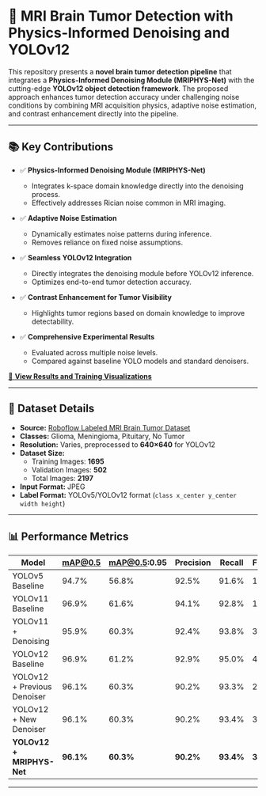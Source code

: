 # 🧠 MRI Brain Tumor Detection with Physics-Informed Denoising and YOLOv12

This repository presents a **novel brain tumor detection pipeline** that integrates a **Physics-Informed Denoising Module (MRIPHYS-Net)** with the cutting-edge **YOLOv12 object detection framework**. The proposed approach enhances tumor detection accuracy under challenging noise conditions by combining MRI acquisition physics, adaptive noise estimation, and contrast enhancement directly into the pipeline.

---

## 📚 Key Contributions

- ✅ **Physics-Informed Denoising Module (MRIPHYS-Net)**
  - Integrates k-space domain knowledge directly into the denoising process.
  - Effectively addresses Rician noise common in MRI imaging.

- ✅ **Adaptive Noise Estimation**
  - Dynamically estimates noise patterns during inference.
  - Removes reliance on fixed noise assumptions.

- ✅ **Seamless YOLOv12 Integration**
  - Directly integrates the denoising module before YOLOv12 inference.
  - Optimizes end-to-end tumor detection accuracy.

- ✅ **Contrast Enhancement for Tumor Visibility**
  - Highlights tumor regions based on domain knowledge to improve detectability.

- ✅ **Comprehensive Experimental Results**
  - Evaluated across multiple noise levels.
  - Compared against baseline YOLO models and standard denoisers.

[📂 **View Results and Training Visualizations**](https://drive.google.com/drive/u/1/folders/1rPyKZ-rSk19twk1szAPLNyJIJvtLtgnj)

---

## 📂 Dataset Details

- **Source:** [Roboflow Labeled MRI Brain Tumor Dataset](https://universe.roboflow.com/ali-rostami/labeled-mri-brain-tumor-dataset)
- **Classes:** Glioma, Meningioma, Pituitary, No Tumor
- **Resolution:** Varies, preprocessed to **640×640** for YOLOv12
- **Dataset Size:**
  - Training Images: **1695**
  - Validation Images: **502**
  - Total Images: **2197**
- **Input Format:** JPEG
- **Label Format:** YOLOv5/YOLOv12 format (`class x_center y_center width height`)

---

## 📊 Performance Metrics

| **Model**                      | **mAP@0.5** | **mAP@0.5:0.95** | **Precision** | **Recall** | **FPS** |
|-------------------------------|-------------|------------------|---------------|------------|---------|
| YOLOv5 Baseline               | 94.7%       | 56.8%            | 92.5%         | 91.6%      | 128     |
| YOLOv11 Baseline              | 96.9%       | 61.6%            | 94.1%         | 92.8%      | 172     |
| YOLOv11 + Denoising           | 95.9%       | 60.3%            | 92.4%         | 93.8%      | 357     |
| YOLOv12 Baseline              | 96.9%       | 61.2%            | 92.9%         | 95.0%      | 476     |
| YOLOv12 + Previous Denoiser   | 96.1%       | 60.3%            | 90.2%         | 93.3%      | 244     |
| YOLOv12 + New Denoiser        | 96.1%       | 60.3%            | 90.2%         | 93.4%      | 357     |
| **YOLOv12 + MRIPHYS-Net**     | **96.1%**   | **60.3%**        | **90.2%**     | **93.4%**  | **323** |

---
